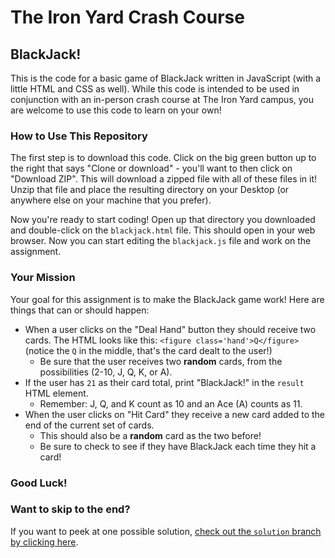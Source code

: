 
# The Iron Yard Crash Course

## BlackJack!

This is the code for a basic game of BlackJack written in JavaScript (with a little HTML and CSS as well). While this code is intended to be used in conjunction with an in-person crash course at The Iron Yard campus, you are welcome to use this code to learn on your own!

### How to Use This Repository

The first step is to download this code. Click on the big green button up to the right that says "Clone or download" - you'll want to then click on "Download ZIP". This will download a zipped file with all of these files in it! Unzip that file and place the resulting directory on your Desktop (or anywhere else on your machine that you prefer).

Now you're ready to start coding! Open up that directory you downloaded and double-click on the `blackjack.html` file. This should open in your web browser. Now you can start editing the `blackjack.js` file and work on the assignment.

### Your Mission

Your goal for this assignment is to make the BlackJack game work! Here are things that can or should happen:

* When a user clicks on the "Deal Hand" button they should receive two cards. The HTML looks like this: `<figure class='hand'>Q</figure>` (notice the `Q` in the middle, that's the card dealt to the user!)
  * Be sure that the user receives two **random** cards, from the possibilities (2-10, J, Q, K, or A).
* If the user has `21` as their card total, print "BlackJack!" in the `result` HTML element.
  * Remember: J, Q, and K count as 10 and an Ace (A) counts as 11.
* When the user clicks on "Hit Card" they receive a new card added to the end of the current set of cards.
  * This should also be a **random** card as the two before!
  * Be sure to check to see if they have BlackJack each time they hit a card!

### Good Luck!

### Want to skip to the end?

If you want to peek at one possible solution, [check out the `solution` branch by clicking here](https://github.com/TIYDC/crash-course-js-blackjack/blob/solution/blackjack.js).
